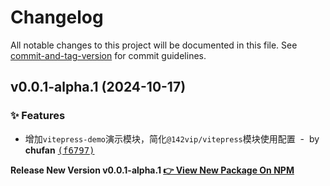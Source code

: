 # Changelog

All notable changes to this project will be documented in this file. See [commit-and-tag-version](https://github.com/absolute-version/commit-and-tag-version) for commit guidelines.

<!-- #region recent-alpha -->

## v0.0.1-alpha.1 (2024-10-17)

### ✨ Features

- 增加`vitepress-demo`演示模块，简化`@142vip/vitepress`模块使用配置 &nbsp;-&nbsp; by **chufan** [<samp>(f6797)</samp>](https://github.com/142vip/core-x/commit/f679759)

**Release New Version v0.0.1-alpha.1 [👉 View New Package On NPM](https://www.npmjs.com/package/vitepress-demo)**

<!-- #endregion recent-alpha -->
